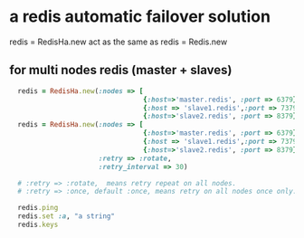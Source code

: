 # a redis automatic failover solution

redis = RedisHa.new act as the same as redis = Redis.new

## for multi nodes redis (master + slaves)

``` ruby
  redis = RedisHa.new(:nodes => [
                                 {:host=>'master.redis', :port => 6379},
                                 {:host => 'slave1.redis',:port => 7379},
                                 {:host=>'slave2.redis', :port => 8379}])
  redis = RedisHa.new(:nodes => [
                                 {:host=>'master.redis', :port => 6379},
                                 {:host => 'slave1.redis',:port => 7379},
                                 {:host=>'slave2.redis', :port => 8379}],
                      :retry => :rotate,
                      :retry_interval => 30)

  # :retry => :rotate,  means retry repeat on all nodes.
  # :retry => :once, default :once, means retry on all nodes once only.

  redis.ping
  redis.set :a, "a string"
  redis.keys

```
